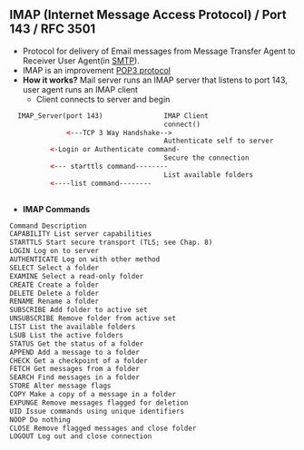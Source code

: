 ## IMAP (Internet Message Access Protocol)  / Port 143 / RFC 3501
- Protocol for delivery of Email messages from Message Transfer Agent to Receiver User Agent(in [SMTP](/Networking/OSI-Layers/Layer5/Protocols/SMTP_Simple_Mail_Transfer_Protocol)).
- IMAP is an improvement [POP3 protocol](/Networking/OSI-Layers/Layer5/Protocols/POP3_Post_Office_Protocol_v3/README.md)
- **How it works?** Mail server runs an IMAP server that listens to port 143, user agent runs an IMAP client
  - Client connects to server and begin 
```html
  IMAP_Server(port 143)               IMAP Client
                                      connect()
              <---TCP 3 Way Handshake-->
                                      Authenticate self to server
          <-Login or Authenticate command-
                                      Secure the connection
          <--- starttls command--------
                                      List available folders
          <----list command--------                
            
```
- **IMAP Commands**
```html
Command Description
CAPABILITY List server capabilities
STARTTLS Start secure transport (TLS; see Chap. 8)
LOGIN Log on to server
AUTHENTICATE Log on with other method
SELECT Select a folder
EXAMINE Select a read-only folder
CREATE Create a folder
DELETE Delete a folder
RENAME Rename a folder
SUBSCRIBE Add folder to active set
UNSUBSCRIBE Remove folder from active set
LIST List the available folders
LSUB List the active folders
STATUS Get the status of a folder
APPEND Add a message to a folder
CHECK Get a checkpoint of a folder
FETCH Get messages from a folder
SEARCH Find messages in a folder
STORE Alter message flags
COPY Make a copy of a message in a folder
EXPUNGE Remove messages flagged for deletion
UID Issue commands using unique identifiers
NOOP Do nothing
CLOSE Remove flagged messages and close folder
LOGOUT Log out and close connection
```
